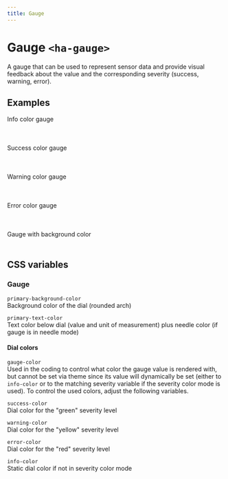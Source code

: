 ```yaml
---
title: Gauge
---
```


<style>
  ha-gauge {
    display: block;
    width: 200px;
    margin-top: 15px;
    margin-bottom: 50px;
  }
</style>

# Gauge `<ha-gauge>`

A gauge that can be used to represent sensor data and provide visual feedback about the value and the corresponding severity (success, warning, error).

## Examples

Info color gauge
<ha-gauge value="75" style="--gauge-color: var(--info-color)"></ha-gauge>

Success color gauge
<ha-gauge value="25" style="--gauge-color: var(--success-color)" label="°C"></ha-gauge>

Warning color gauge
<ha-gauge value="50" style="--gauge-color: var(--warning-color)" label="°C"></ha-gauge>

Error color gauge
<ha-gauge value="75" style="--gauge-color: var(--error-color)" label="°C"></ha-gauge>

Gauge with background color
<ha-gauge value="75" style="--gauge-color: var(--info-color); --primary-background-color: lightgray"></ha-gauge>

## CSS variables

### Gauge

`primary-background-color`  
Background color of the dial (rounded arch)

`primary-text-color`  
Text color below dial (value and unit of measurement) plus needle color (if gauge is in needle mode)

#### Dial colors

`gauge-color`  
Used in the coding to control what color the gauge value is rendered with, but cannot be set via theme since its value will dynamically be set (either to `info-color` or to the matching severity variable if the severity color mode is used). To control the used colors, adjust the following variables.

`success-color`  
Dial color for the "green" severity level

`warning-color`  
Dial color for the "yellow" severity level

`error-color`  
Dial color for the "red" severity level

`info-color`  
Static dial color if not in severity color mode
